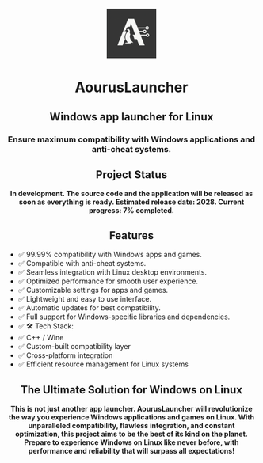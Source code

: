 <p align=center><img src="https://raw.githubusercontent.com/AourusLauncher/AourusLauncher/refs/heads/main/logo.png" width=100></p>

<h1 align=center>AourusLauncher</h1>

<h2 align=center>Windows app launcher for Linux</h2>

<h3 align=center>Ensure maximum compatibility with Windows applications and anti-cheat systems.</h3>

<h2 align=center>Project Status</h2>
<p align=center><strong>In development. The source code and the application will be released as soon as everything is ready. Estimated release date: 2028. Current progress: 7% completed.</strong></p>

<h2 align=center>Features</h2>

* ✅ 99.99% compatibility with Windows apps and games.
* ✅ Compatible with anti-cheat systems.
* ✅ Seamless integration with Linux desktop environments.
* ✅ Optimized performance for smooth user experience.
* ✅ Customizable settings for apps and games.
* ✅ Lightweight and easy to use interface.
* ✅ Automatic updates for best compatibility.
* ✅ Full support for Windows-specific libraries and dependencies.
* ✅ 🛠️ Tech Stack:
* ✅ C++ / Wine
* ✅ Custom-built compatibility layer
* ✅ Cross-platform integration
* ✅ Efficient resource management for Linux systems

<h2 align=center>The Ultimate Solution for Windows on Linux</h2>
<p align=center><strong>This is not just another app launcher. AourusLauncher will revolutionize the way you experience Windows applications and games on Linux. With unparalleled compatibility, flawless integration, and constant optimization, this project aims to be the best of its kind on the planet. Prepare to experience Windows on Linux like never before, with performance and reliability that will surpass all expectations!</strong></p>
